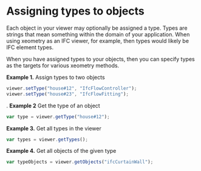 # Assigning types to objects

Each object in your viewer may optionally be assigned a type. Types are strings that mean something within
the domain of your application. When using xeometry as an IFC viewer, for example, then types would likely
 be IFC element types.

When you have assigned types to your objects, then you can specify types as the targets for various xeometry methods.

**Example 1.** Assign types to two objects
````javascript
viewer.setType("house#12", "IfcFlowController");
viewer.setType("house#23", "IfcFlowFitting");
````
.
**Example 2** Get the type of an object
````javascript
var type = viewer.getType("house#12");
````

**Example 3.** Get all types in the viewer
````javascript
var types = viewer.getTypes();
````

**Example 4.** Get all objects of the given type
````javascript
var typeObjects = viewer.getObjects("ifcCurtainWall");
````